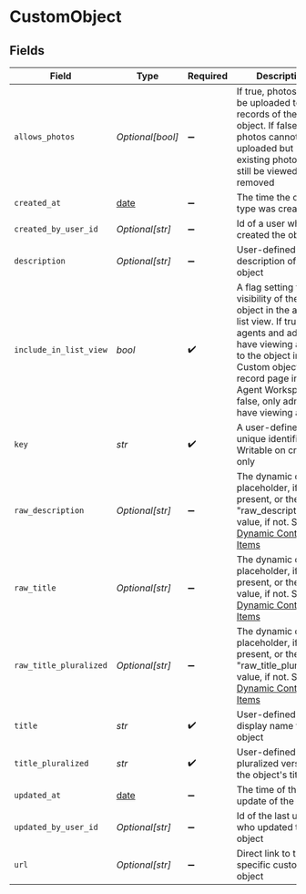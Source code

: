 # CustomObject


## Fields

| Field                                                                                                                                                                                                                                      | Type                                                                                                                                                                                                                                       | Required                                                                                                                                                                                                                                   | Description                                                                                                                                                                                                                                |
| ------------------------------------------------------------------------------------------------------------------------------------------------------------------------------------------------------------------------------------------ | ------------------------------------------------------------------------------------------------------------------------------------------------------------------------------------------------------------------------------------------ | ------------------------------------------------------------------------------------------------------------------------------------------------------------------------------------------------------------------------------------------ | ------------------------------------------------------------------------------------------------------------------------------------------------------------------------------------------------------------------------------------------ |
| `allows_photos`                                                                                                                                                                                                                            | *Optional[bool]*                                                                                                                                                                                                                           | :heavy_minus_sign:                                                                                                                                                                                                                         | If true, photos can be uploaded to the records of the object. If false, new photos cannot be uploaded but existing photos can still be viewed and removed                                                                                  |
| `created_at`                                                                                                                                                                                                                               | [date](https://docs.python.org/3/library/datetime.html#date-objects)                                                                                                                                                                       | :heavy_minus_sign:                                                                                                                                                                                                                         | The time the object type was created                                                                                                                                                                                                       |
| `created_by_user_id`                                                                                                                                                                                                                       | *Optional[str]*                                                                                                                                                                                                                            | :heavy_minus_sign:                                                                                                                                                                                                                         | Id of a user who created the object                                                                                                                                                                                                        |
| `description`                                                                                                                                                                                                                              | *Optional[str]*                                                                                                                                                                                                                            | :heavy_minus_sign:                                                                                                                                                                                                                         | User-defined description of the object                                                                                                                                                                                                     |
| `include_in_list_view`                                                                                                                                                                                                                     | *bool*                                                                                                                                                                                                                                     | :heavy_check_mark:                                                                                                                                                                                                                         | A flag setting the visibility of the object in the agent's list view. If true, all agents and admins have viewing access to the object in the Custom objects record page in the Agent Workspace. If false, only admins have viewing access |
| `key`                                                                                                                                                                                                                                      | *str*                                                                                                                                                                                                                                      | :heavy_check_mark:                                                                                                                                                                                                                         | A user-defined unique identifier. Writable on create only                                                                                                                                                                                  |
| `raw_description`                                                                                                                                                                                                                          | *Optional[str]*                                                                                                                                                                                                                            | :heavy_minus_sign:                                                                                                                                                                                                                         | The dynamic content placeholder, if present, or the "raw_description" value, if not. See [Dynamic Content Items](/api-reference/ticketing/ticket-management/dynamic_content/)                                                              |
| `raw_title`                                                                                                                                                                                                                                | *Optional[str]*                                                                                                                                                                                                                            | :heavy_minus_sign:                                                                                                                                                                                                                         | The dynamic content placeholder, if present, or the "title" value, if not. See [Dynamic Content Items](/api-reference/ticketing/ticket-management/dynamic_content/)                                                                        |
| `raw_title_pluralized`                                                                                                                                                                                                                     | *Optional[str]*                                                                                                                                                                                                                            | :heavy_minus_sign:                                                                                                                                                                                                                         | The dynamic content placeholder, if present, or the "raw_title_pluralized" value, if not. See [Dynamic Content Items](/api-reference/ticketing/ticket-management/dynamic_content/)                                                         |
| `title`                                                                                                                                                                                                                                    | *str*                                                                                                                                                                                                                                      | :heavy_check_mark:                                                                                                                                                                                                                         | User-defined display name for the object                                                                                                                                                                                                   |
| `title_pluralized`                                                                                                                                                                                                                         | *str*                                                                                                                                                                                                                                      | :heavy_check_mark:                                                                                                                                                                                                                         | User-defined pluralized version of the object's title                                                                                                                                                                                      |
| `updated_at`                                                                                                                                                                                                                               | [date](https://docs.python.org/3/library/datetime.html#date-objects)                                                                                                                                                                       | :heavy_minus_sign:                                                                                                                                                                                                                         | The time of the last update of the object                                                                                                                                                                                                  |
| `updated_by_user_id`                                                                                                                                                                                                                       | *Optional[str]*                                                                                                                                                                                                                            | :heavy_minus_sign:                                                                                                                                                                                                                         | Id of the last user who updated the object                                                                                                                                                                                                 |
| `url`                                                                                                                                                                                                                                      | *Optional[str]*                                                                                                                                                                                                                            | :heavy_minus_sign:                                                                                                                                                                                                                         | Direct link to the specific custom object                                                                                                                                                                                                  |